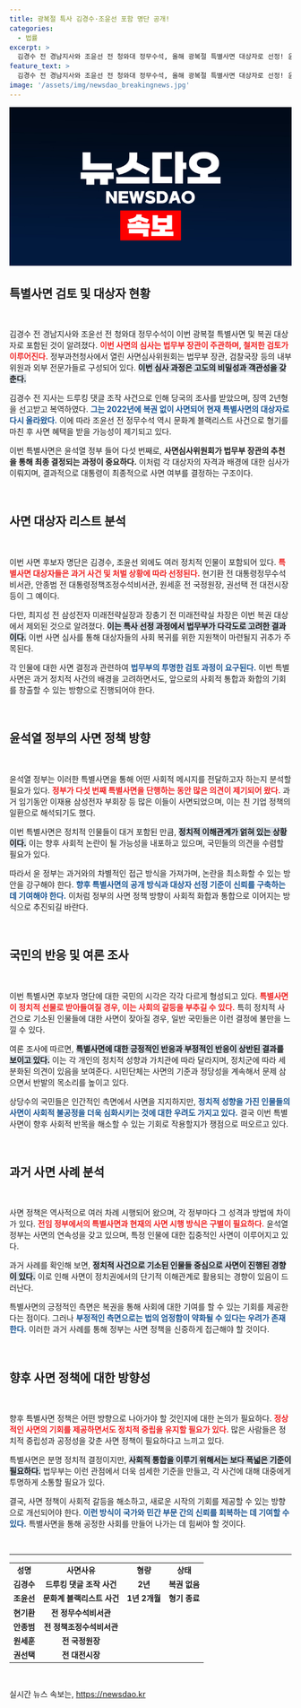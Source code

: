 ```yaml
---
title: 광복절 특사 김경수·조윤선 포함 명단 공개!
categories:
  - 법률
excerpt: >
  김경수 전 경남지사와 조윤선 전 청와대 정무수석, 올해 광복절 특별사면 대상자로 선정! 윤석열 정부의 다섯 번째 특별사면에 이들이 포함되며 정치계의 관심이 집중되고 있다.
feature_text: >
  김경수 전 경남지사와 조윤선 전 청와대 정무수석, 올해 광복절 특별사면 대상자로 선정! 윤석열 정부의 다섯 번째 특별사면에 이들이 포함되며 정치계의 관심이 집중되고 있다.
image: '/assets/img/newsdao_breakingnews.jpg'
---
```


<p><img src="/assets/img/newsdao_breakingnews.jpg" alt="cryptoinkorea 속보" /></p>

<h2 data-ke-size="size26">특별사면 검토 및 대상자 현황</h2>

<p data-ke-size="size16">&nbsp;</p>

<p>김경수 전 경남지사와 조윤선 전 청와대 정무수석이 이번 광복절 특별사면 및 복권 대상자로 포함된 것이 알려졌다. <b><span style="color: #ee2323;">이번 사면의 심사는 법무부 장관이 주관하며, 철저한 검토가 이루어진다.</span></b> 정부과천청사에서 열린 사면심사위원회는 법무부 장관, 검찰국장 등의 내부 위원과 외부 전문가들로 구성되어 있다. <b><span style="background-color: #21538527;">이번 심사 과정은 고도의 비밀성과 객관성을 갖춘다.</span></b> </p>

<p>김경수 전 지사는 드루킹 댓글 조작 사건으로 인해 당국의 조사를 받았으며, 징역 2년형을 선고받고 복역하였다. <b><span style="color: #1a5490;">그는 2022년에 복권 없이 사면되어 현재 특별사면의 대상자로 다시 올라왔다.</span></b> 이에 따라 조윤선 전 정무수석 역시 문화계 블랙리스트 사건으로 형기를 마친 후 사면 혜택을 받을 가능성이 제기되고 있다. </p>

<p>이번 특별사면은 윤석열 정부 들어 다섯 번째로, <b>사면심사위원회가 법무부 장관의 추천을 통해 최종 결정되는 과정이 중요하다.</b> 이처럼 각 대상자의 자격과 배경에 대한 심사가 이뤄지며, 결과적으로 대통령이 최종적으로 사면 여부를 결정하는 구조이다.</p>

<p data-ke-size="size16">&nbsp;</p>

<h2 data-ke-size="size26">사면 대상자 리스트 분석</h2>

<p data-ke-size="size16">&nbsp;</p>

<p>이번 사면 후보자 명단은 김경수, 조윤선 외에도 여러 정치적 인물이 포함되어 있다. <b><span style="color: #ee2323;">특별사면 대상자들은 과거 사건 및 처벌 상황에 따라 선정된다.</span></b> 현기환 전 대통령정무수석비서관, 안종범 전 대통령정책조정수석비서관, 원세훈 전 국정원장, 권선택 전 대전시장 등이 그 예이다. </p>

<p>다만, 최지성 전 삼성전자 미래전략실장과 장충기 전 미래전략실 차장은 이번 복권 대상에서 제외된 것으로 알려졌다. <b><span style="background-color: #21538527;">이는 특사 선정 과정에서 법무부가 다각도로 고려한 결과이다.</span></b> 이번 사면 심사를 통해 대상자들의 사회 복귀를 위한 지원책이 마련될지 귀추가 주목된다.</p>

<p>각 인물에 대한 사면 결정과 관련하여 <b><span style="color: #1a5490;">법무부의 투명한 검토 과정이 요구된다.</span></b> 이번 특별사면은 과거 정치적 사건의 배경을 고려하면서도, 앞으로의 사회적 통합과 화합의 기회를 창출할 수 있는 방향으로 진행되어야 한다.</p>

<p data-ke-size="size16">&nbsp;</p>

<h2 data-ke-size="size26">윤석열 정부의 사면 정책 방향</h2>

<p data-ke-size="size16">&nbsp;</p>

<p>윤석열 정부는 이러한 특별사면을 통해 어떤 사회적 메시지를 전달하고자 하는지 분석할 필요가 있다. <b><span style="color: #ee2323;">정부가 다섯 번째 특별사면을 단행하는 동안 많은 의견이 제기되어 왔다.</span></b> 과거 임기동안 이재용 삼성전자 부회장 등 많은 이들이 사면되었으며, 이는 친 기업 정책의 일환으로 해석되기도 했다.</p>

<p>이번 특별사면은 정치적 인물들이 대거 포함된 만큼, <b><span style="background-color: #21538527;">정치적 이해관계가 얽혀 있는 상황이다.</span></b> 이는 향후 사회적 논란이 될 가능성을 내포하고 있으며, 국민들의 의견을 수렴할 필요가 있다. </p>

<p>따라서 윤 정부는 과거와의 차별적인 접근 방식을 가져가며, 논란을 최소화할 수 있는 방안을 강구해야 한다. <b><span style="color: #1a5490;">향후 특별사면의 공개 방식과 대상자 선정 기준이 신뢰를 구축하는 데 기여해야 한다.</span></b> 이처럼 정부의 사면 정책 방향이 사회적 화합과 통합으로 이어지는 방식으로 추진되길 바란다.</p>

<p data-ke-size="size16">&nbsp;</p>

<h2 data-ke-size="size26">국민의 반응 및 여론 조사</h2>

<p data-ke-size="size16">&nbsp;</p>

<p>이번 특별사면 후보자 명단에 대한 국민의 시각은 각각 다르게 형성되고 있다. <b><span style="color: #ee2323;">특별사면이 정치적 선물로 받아들여질 경우, 이는 사회의 갈등을 부추길 수 있다.</span></b> 특히 정치적 사건으로 기소된 인물들에 대한 사면이 잦아질 경우, 일반 국민들은 이런 결정에 불만을 느낄 수 있다.</p>

<p>여론 조사에 따르면, <b><span style="background-color: #21538527;">특별사면에 대한 긍정적인 반응과 부정적인 반응이 상반된 결과를 보이고 있다.</span></b> 이는 각 개인의 정치적 성향과 가치관에 따라 달라지며, 정치군에 따라 세분화된 의견이 있음을 보여준다. 시민단체는 사면의 기준과 정당성을 계속해서 문제 삼으면서 반발의 목소리를 높이고 있다.</p>

<p>상당수의 국민들은 인간적인 측면에서 사면을 지지하지만, <b><span style="color: #1a5490;">정치적 성향을 가진 인물들의 사면이 사회적 불공정을 더욱 심화시키는 것에 대한 우려도 가지고 있다.</span></b> 결국 이번 특별사면이 향후 사회적 반목을 해소할 수 있는 기회로 작용할지가 쟁점으로 떠오르고 있다.</p>

<p data-ke-size="size16">&nbsp;</p>

<h2 data-ke-size="size26">과거 사면 사례 분석</h2>

<p data-ke-size="size16">&nbsp;</p>

<p>사면 정책은 역사적으로 여러 차례 시행되어 왔으며, 각 정부마다 그 성격과 방법에 차이가 있다. <b><span style="color: #ee2323;">전임 정부에서의 특별사면과 현재의 사면 시행 방식은 구별이 필요하다.</span></b> 윤석열 정부는 사면의 연속성을 갖고 있으며, 특정 인물에 대한 집중적인 사면이 이루어지고 있다.</p>

<p>과거 사례를 확인해 보면, <b><span style="background-color: #21538527;">정치적 사건으로 기소된 인물들 중심으로 사면이 진행된 경향이 있다.</span></b> 이로 인해 사면이 정치권에서의 단기적 이해관계로 활용되는 경향이 있음이 드러난다. </p>

<p>특별사면의 긍정적인 측면은 복권을 통해 사회에 대한 기여를 할 수 있는 기회를 제공한다는 점이다. 그러나 <b><span style="color: #1a5490;">부정적인 측면으로는 법의 엄정함이 약화될 수 있다는 우려가 존재한다.</span></b> 이러한 과거 사례를 통해 정부는 사면 정책을 신중하게 접근해야 할 것이다.</p>

<p data-ke-size="size16">&nbsp;</p>

<h2 data-ke-size="size26">향후 사면 정책에 대한 방향성</h2>

<p data-ke-size="size16">&nbsp;</p>

<p>향후 특별사면 정책은 어떤 방향으로 나아가야 할 것인지에 대한 논의가 필요하다. <b><span style="color: #ee2323;">정상적인 사면의 기회를 제공하면서도 정치적 중립을 유지할 필요가 있다.</span></b> 많은 사람들은 정치적 중립성과 공정성을 갖춘 사면 정책이 필요하다고 느끼고 있다. </p>

<p>특별사면은 분명 정치적 결정이지만, <b><span style="background-color: #21538527;">사회적 통합을 이루기 위해서는 보다 폭넓은 기준이 필요하다.</span></b> 법무부는 이런 관점에서 더욱 섬세한 기준을 만들고, 각 사건에 대해 대중에게 투명하게 소통할 필요가 있다.</p>

<p>결국, 사면 정책이 사회적 갈등을 해소하고, 새로운 시작의 기회를 제공할 수 있는 방향으로 개선되어야 한다. <b><span style="color: #1a5490;">이런 방식이 국가와 민간 부문 간의 신뢰를 회복하는 데 기여할 수 있다.</span></b> 특별사면을 통해 공정한 사회를 만들어 나가는 데 힘써야 할 것이다.</p>

<p data-ke-size="size16">&nbsp;</p>

<hr>

<table style="width: 100%;">
    <tbody>
        <tr>
            <td style="text-align: center; height: 17px;"><b>성명</b></td>
            <td style="text-align: center; height: 17px;"><b>사면사유</b></td>
            <td style="text-align: center; height: 17px;"><b>형량</b></td>
            <td style="text-align: center; height: 17px;"><b>상태</b></td>
        </tr>
        <tr>
            <td style="text-align: center; height: 17px;"><b>김경수</b></td>
            <td style="text-align: center; height: 17px;"><b>드루킹 댓글 조작 사건</b></td>
            <td style="text-align: center; height: 17px;"><b>2년</b></td>
            <td style="text-align: center; height: 17px;"><b>복권 없음</b></td>
        </tr>
        <tr>
            <td style="text-align: center; height: 17px;"><b>조윤선</b></td>
            <td style="text-align: center; height: 17px;"><b>문화계 블랙리스트 사건</b></td>
            <td style="text-align: center; height: 17px;"><b>1년 2개월</b></td>
            <td style="text-align: center; height: 17px;"><b>형기 종료</b></td>
        </tr>
        <tr>
            <td style="text-align: center; height: 17px;"><b>현기환</b></td>
            <td style="text-align: center; height: 17px;"><b>전 정무수석비서관</b></td>
            <td style="text-align: center; height: 17px;"><b></b></td>
            <td style="text-align: center; height: 17px;"><b></b></td>
        </tr>
        <tr>
            <td style="text-align: center; height: 17px;"><b>안종범</b></td>
            <td style="text-align: center; height: 17px;"><b>전 정책조정수석비서관</b></td>
            <td style="text-align: center; height: 17px;"><b></b></td>
            <td style="text-align: center; height: 17px;"><b></b></td>
        </tr>
        <tr>
            <td style="text-align: center; height: 17px;"><b>원세훈</b></td>
            <td style="text-align: center; height: 17px;"><b>전 국정원장</b></td>
            <td style="text-align: center; height: 17px;"><b></b></td>
            <td style="text-align: center; height: 17px;"><b></b></td>
        </tr>
        <tr>
            <td style="text-align: center; height: 17px;"><b>권선택</b></td>
            <td style="text-align: center; height: 17px;"><b>전 대전시장</b></td>
            <td style="text-align: center; height: 17px;"><b></b></td>
            <td style="text-align: center; height: 17px;"><b></b></td>
        </tr>
    </tbody>
</table>

<p data-ke-size="size16">&nbsp;</p>
실시간 뉴스 속보는, <a href="https://newsdao.kr" rel="dofollow">https://newsdao.kr</a>


